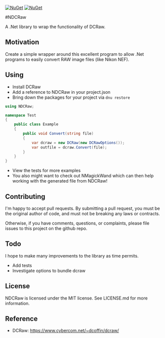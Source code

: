 [![NuGet](https://img.shields.io/nuget/dt/NDCRaw.svg)]()
[![NuGet](https://img.shields.io/nuget/v/NDCRaw.svg)]()

#NDCRaw

A .Net library to wrap the functionality of DCRaw.

## Motivation
Create a simple wrapper around this excellent program to allow
.Net programs to easily convert RAW image files (like Nikon NEF).

## Using
- Install DCRaw
- Add a reference to NDCRaw in your project.json
- Bring down the packages for your project via `dnu restore`

```csharp
using NDCRaw;

namespace Test
{
    public class Example
    {
        public void Convert(string file)
        {
            var dcraw = new DCRaw(new DCRawOptions());
            var outfile = dcraw.Convert(file);
        }
    }
}
```

- View the tests for more examples
- You also might want to check out NMagickWand which can then help
  working with the generated file from NDCRaw!

## Contributing
I'm happy to accept pull requests.  By submitting a pull request, you
must be the original author of code, and must not be breaking
any laws or contracts.

Otherwise, if you have comments, questions, or complaints, please file
issues to this project on the github repo.

## Todo
I hope to make many improvements to the library as time permits.
- Add tests
- Investigate options to bundle dcraw
  
## License
NDCRaw is licensed under the MIT license.  See LICENSE.md for more
information.

## Reference
- DCRaw: https://www.cybercom.net/~dcoffin/dcraw/

